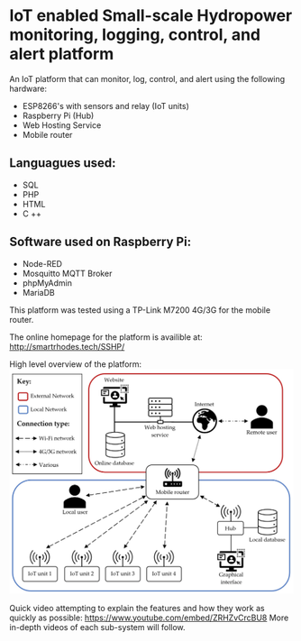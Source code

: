 # IoT enabled Small-scale Hydropower monitoring, logging, control, and alert platform

An IoT platform that can monitor, log, control, and alert using the following hardware: 
- ESP8266's with sensors and relay (IoT units)
- Raspberry Pi (Hub)
- Web Hosting Service
- Mobile router

Languagues used:
-
- SQL
- PHP
- HTML
- C ++

Software used on Raspberry Pi:
- 
- Node-RED
- Mosquitto MQTT Broker
- phpMyAdmin
- MariaDB

This platform was tested using a TP-Link M7200 4G/3G for the mobile router.

The online homepage for the platform is availible at: http://smartrhodes.tech/SSHP/

High level overview of the platform:
![alt text](https://github.com/hedche/SSHP/blob/master/Overview.jpg?raw=true)


Quick video attempting to explain the features and how they work as quickly as possible:
https://www.youtube.com/embed/ZRHZvCrcBU8
More in-depth videos of each sub-system will follow.
